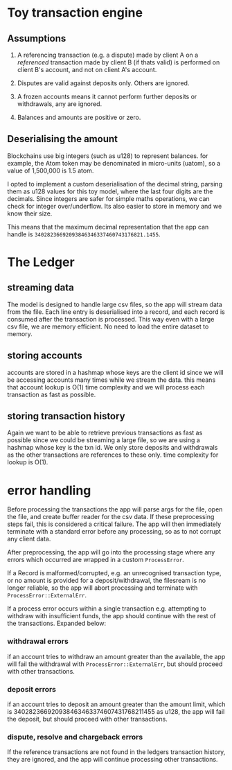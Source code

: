 # Toy transaction engine

## Assumptions

1. A referencing transaction (e.g. a dispute) made by client A on a *referenced*
 transaction made by client B (if thats valid) is performed on client B's account, 
 and not on client A's account.

2. Disputes are valid against deposits only. Others are ignored.

3. A frozen accounts means it cannot perform further deposits or withdrawals, any are ignored.

4. Balances and amounts are positive or zero.


## Deserialising the amount
Blockchains use big integers (such as u128) to represent balances.
for example, the Atom token may be denominated in micro-units (uatom),
so a value of 1,500,000 is 1.5 atom. 

I opted to implement a custom deserialisation of the decimal string, 
parsing them as u128 values for this toy model, where the last four digits 
are the decimals. Since integers are safer for simple maths operations, 
we can check for integer over/underflow. Its also easier to store in memory 
and we know their size.

This means that the maximum decimal representation that the app can
handle is `34028236692093846346337460743176821.1455`. 


# The Ledger

## streaming data
The model is designed to handle large csv files, so the app will
stream data from the file. Each line entry is deserialised into
a record, and each record is consumed after the transaction is processed.
This way even with a large csv file, we are memory efficient.
No need to load the entire dataset to memory.

## storing accounts
accounts are stored in a hashmap whose keys are the client id since
we will be accessing accounts many times while we stream the data.
this means that account lookup is O(1) time complexity and we will
process each transaction as fast as possible.

## storing transaction history
Again we want to be able to retrieve previous transactions as fast as possible
since we could be streaming a large file, so we are using a hashmap whose
key is the txn id. We only store deposits and withdrawals as the other 
transactions are references to these only. time complexity for lookup is O(1).

# error handling
Before processing the transactions the app will parse args for the file,
open the file, and create buffer reader for the csv data. 
If these preprocessing steps fail, this is considered a critical failure. 
The app will then immediately terminate with a standard error
before any processing, so as to not corrupt any client data.

After preprocessing, the app will go into the processing stage where any errors 
which occurred are wrapped in a custom `ProcessError`.

If a Record is malformed/corrupted, e.g. an unrecognised transaction type, 
or no amount is provided for a deposit/withdrawal, the filesream is no
longer reliable, so the app will abort processing and terminate 
with `ProcessError::ExternalErr`.

If a process error occurs within a single transaction e.g. attempting 
to withdraw with insufficient funds, the app should continue with the 
rest of the transactions. Expanded below:

### withdrawal errors
if an account tries to withdraw an amount greater than the available, the app
will fail the withdrawal with `ProcessError::ExternalErr`, but should 
proceed with other transactions.

### deposit errors
if an account tries to deposit an amount greater than the amount limit, 
which is 340282366920938463463374607431768211455 as u128, the app
will fail the deposit, but should proceed with other transactions.

### dispute, resolve and chargeback errors
If the reference transactions are not found in the ledgers transaction history, 
they are ignored, and the app will continue processing other transactions. 

